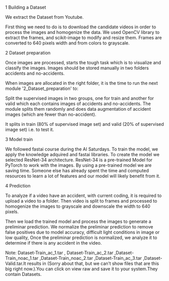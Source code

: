 1 Building a Dataset

We extract the Dataset from Youtube.

First thing we need to do is to download the candidate videos in order to process the images and homogenize the data. We used OpenCV library to extract the frames, and scikit-image to modify and resize them. Frames are converted to 640 pixels width and from colors to grayscale.

2 Dataset preparation

Once images are processed, starts the tough task which is to visualize and classify the images. Images should be stored manually in two folders accidents and no-accidents.

When images are allocated in the right folder, it is the time to run the next module '2_Dataset_preparation' to:

Split the supervised images in two groups, one for train and another for valid which each contains images of accidents and no-accidents. The module splits them randomly and does data augmentation of accident images (which are fewer than no-accident).

It splits in train (80% of supervised image set) and valid (20% of supervised image set) i.e. to test it.

3 Model train

We followed fastai course during the AI Saturdays. To train the model, we apply the knowledge adquired and fastai libraries. To create the model we selected ResNet-34 architecture. ResNet-34 is a pre-trained Model for PyTorch to work with the images. By using a pre-trained model we are saving time. Someone else has already spent the time and computed resources to learn a lot of features and our model will likely benefit from it.

4 Prediction

To analyze if a video have an accident, with current coding, it is required to upload a video to a folder. Then video is split to frames and processed to homogenize the images to grayscale and downscale the width to 640 pixels.

Then we load the trained model and process the images to generate a preliminar prediction. We normalize the preliminar prediction to remove false positives due to model accuracy, difficult light conditions in image or low quality, Once the preliminar prediction is normalized, we analyze it to determine if there is any accident in the video.

Note: Dataset-Train_ac_1.tar , Dataset-Train_ac_2.tar ,Dataset-Train_noac_1.tar ,Dataset-Train_noac_2.tar ,Dataset-Train_ac_3.tar ,Dataset-Valid.tar.It results in (Sorry about that, but we can’t show files that are this big right now.).You can click on view raw and save it to your system.They contain Datasets.
